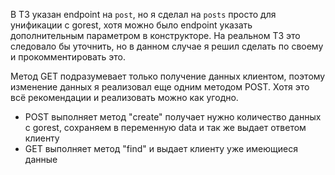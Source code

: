 

В ТЗ указан endpoint на `post`, но я сделал на `posts` просто для 
унификации с gorest, хотя можно было endpoint указать дополнительным параметром 
в конструкторе. На реальном ТЗ это следовало бы уточнить, но в данном случае я решил сделать
по своему и прокомментировать это.

Метод GET подразумевает только получение данных клиентом, поэтому изменение 
данных я реализовал еще одним методом POST. Хотя это всё рекомендации и реализовать можно 
как угодно. 
- POST выполняет метод "create" получает нужно количество данных с gorest, сохраняем 
в переменную data и так же выдает ответом клиенту
- GET выполняет метод "find" и выдает клиенту уже имеющиеся данные
